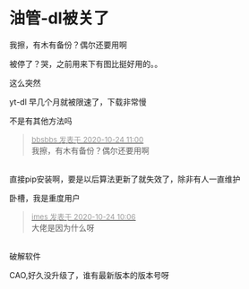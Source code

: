 # 油管-dl被关了


我擦，有木有备份？偶尔还要用啊<br />


被停了？哭，之前用来下有图比挺好用的。。

这么突然

yt-dl 早几个月就被限速了，下载非常慢<img id="aimg_igOj9" onclick="zoom(this, this.src, 0, 0, 0)" class="zoom" src="https://cdn.jsdelivr.net/gh/hishis/forum-master/public/images/patch.gif" onmouseover="img_onmouseoverfunc(this)" onload="thumbImg(this)" border="0" alt="" />

不是有其他方法吗

<div class="quote"><blockquote><font size="2"><a href="https://www.hostloc.com/forum.php?mod=redirect&amp;goto=findpost&amp;pid=9344872&amp;ptid=757872" target="_blank"><font color="#999999">bbsbbs 发表于 2020-10-24 11:00</font></a></font><br />
我擦，有木有备份？偶尔还要用啊</blockquote></div><br />
直接pip安装啊，要是以后算法更新了就失效了，除非有人一直维护

卧槽，我是重度用户

<div class="quote"><blockquote><font size="2"><a href="https://www.hostloc.com/forum.php?mod=redirect&amp;goto=findpost&amp;pid=9344548&amp;ptid=757872" target="_blank"><font color="#999999">imes 发表于 2020-10-24 10:06</font></a></font><br />
大佬是因为什么呀</blockquote></div><br />
破解软件

CAO,好久没升级了，谁有最新版本的版本号呀<img src="static/image/smiley/default/mad.gif" smilieid="11" border="0" alt="" />
